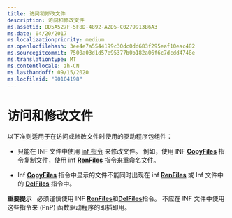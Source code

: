 ```yaml
---
title: 访问和修改文件
description: 访问和修改文件
ms.assetid: DD5A527F-5F8D-4892-A2D5-C0279913B6A3
ms.date: 04/20/2017
ms.localizationpriority: medium
ms.openlocfilehash: 3ee4e7a5544199c30dc0dd683f295eaf10eac482
ms.sourcegitcommit: 7500a03d1d57e95377b0b182a06f6c7dcdd4748e
ms.translationtype: MT
ms.contentlocale: zh-CN
ms.lasthandoff: 09/15/2020
ms.locfileid: "90104198"
---
```

# <a name="accessing-and-modifying-files"></a>访问和修改文件


以下准则适用于在访问或修改文件时使用的驱动程序包组件：

-   只能在 INF 文件中使用 [inf 指令](./inf-addcomponent-directive.md) 来修改文件。 例如，使用 INF [**CopyFiles**](inf-copyfiles-directive.md) 指令复制文件，使用 inf [**RenFiles**](inf-renfiles-directive.md) 指令来重命名文件。

-   Inf [**CopyFiles**](inf-copyfiles-directive.md) 指令中显示的文件不能同时出现在 inf [**RenFiles**](inf-renfiles-directive.md) 或 Inf 文件中的 [**DelFiles**](inf-delfiles-directive.md) 指令中。

**重要提示**   必须谨慎使用 INF [**RenFiles**](inf-renfiles-directive.md)和[**DelFiles**](inf-delfiles-directive.md)指令。 不应在 INF 文件中使用这些指令来 (PnP) 函数驱动程序的即插即用。

 

 

